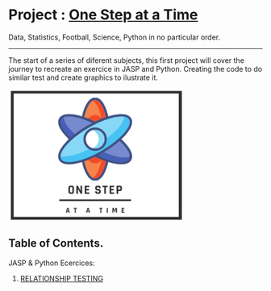 #  Project : [One Step at a Time](https://aliwualk.github.io/One-Step-at-a-Time/)

Data, Statistics, Football, Science, Python in no particular order.

- - -

The start of a series of diferent subjects, this first project will cover the journey to recreate an exercice in JASP and Python. Creating the code to do similar test and create graphics to ilustrate it.

<img src="./images/Onstep2.png" alt="drawing" width="350"/>

## Table of Contents. 

JASP & Python Ecercices:

1.	[RELATIONSHIP TESTING](/exercise1.md)
